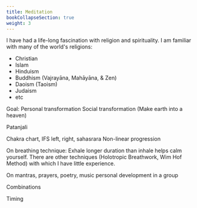 ```yaml
---
title: Meditation
bookCollapseSection: true
weight: 3
---
```


I have had a life-long fascination with religion and spirituality. I
am familiar with many of the world's religions:

- Christian
- Islam
- Hinduism
- Buddhism (Vajrayāna, Mahāyāna, & Zen)
- Daoism (Taoism)
- Judaism
- etc

Goal:
  Personal transformation
  Social transformation (Make earth into a heaven)

Patanjali

Chakra chart, IFS
  left, right, sahasrara
  Non-linear progression

On breathing technique:
  Exhale longer duration than inhale helps calm yourself.
  There are other techniques (Holotropic Breathwork, Wim Hof Method) with which I have little experience.

On mantras, prayers, poetry, music
  personal development
  in a group

Combinations

Timing
